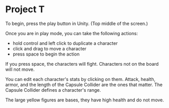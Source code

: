 # Project T

To begin, press the play button in Unity. (Top middle of the screen.)

Once you are in play mode, you can take the following actions:
* hold control and left click to duplicate a character
* click and drag to move a character
* press space to begin the action

If you press space, the characters will fight. Characters not on the board will not move. 

You can edit each character's stats by clicking on them. Attack, health, armor, and the length of the Capsule Collider are the ones that matter. The Capsule Collider defines a character's range. 

The large yellow figures are bases, they have high health and do not move.
